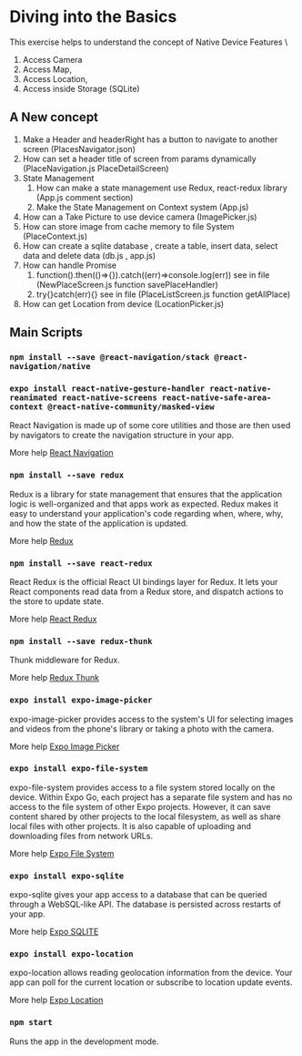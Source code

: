 # Diving into the Basics

This exercise helps to understand the concept of Native Device Features \

1. Access Camera
2. Access Map,
3. Access Location,
4. Access inside Storage (SQLite)

## A New concept

1. Make a Header and headerRight has a button to navigate to another screen (PlacesNavigator.json)
2. How can set a header title of screen from params dynamically (PlaceNavigation.js PlaceDetailScreen)
3. State Management
   1. How can make a state management use Redux, react-redux library (App.js comment section)
   2. Make the State Management on Context system (App.js)
4. How can a Take Picture to use device camera (ImagePicker.js)
5. How can store image from cache memory to file System (PlaceContext.js)
6. How can create a sqlite database , create a table, insert data, select data and delete data (db.js , app.js)
7. How can handle Promise
   1. function().then(()=>{}).catch((err)=>console.log(err)) see in file (NewPlaceScreen.js function savePlaceHandler)
   2. try{}catch(err){} see in file (PlaceListScreen.js function getAllPlace)
8. How can get Location from device (LocationPicker.js)

## Main Scripts

### `npm install --save @react-navigation/stack @react-navigation/native`

### `expo install react-native-gesture-handler react-native-reanimated react-native-screens react-native-safe-area-context @react-native-community/masked-view`

React Navigation is made up of some core utilities and those are then used by navigators to create the navigation structure in your app.

More help [React Navigation](https://reactnavigation.org/docs/getting-started)

### `npm install --save redux`

Redux is a library for state management that ensures that the application logic is well-organized and that apps work as expected. Redux makes it easy to understand your application's code regarding when, where, why, and how the state of the application is updated.

More help [Redux](https://redux.js.org/)

### `npm install --save react-redux`

React Redux is the official React UI bindings layer for Redux. It lets your React components read data from a Redux store, and dispatch actions to the store to update state.

More help [React Redux](https://react-redux.js.org/)

### `npm install --save redux-thunk`

Thunk middleware for Redux.

More help [Redux Thunk](https://github.com/reduxjs/redux-thunk)

### `expo install expo-image-picker`

expo-image-picker provides access to the system's UI for selecting images and videos from the phone's library or taking a photo with the camera.

More help [Expo Image Picker](https://docs.expo.dev/versions/v42.0.0/sdk/imagepicker/)

### `expo install expo-file-system`

expo-file-system provides access to a file system stored locally on the device. Within Expo Go, each project has a separate file system and has no access to the file system of other Expo projects. However, it can save content shared by other projects to the local filesystem, as well as share local files with other projects. It is also capable of uploading and downloading files from network URLs.

More help [Expo File System](https://docs.expo.dev/versions/v42.0.0/sdk/filesystem/)

### `expo install expo-sqlite`

expo-sqlite gives your app access to a database that can be queried through a WebSQL-like API. The database is persisted across restarts of your app.

More help [Expo SQLITE](https://docs.expo.dev/versions/v42.0.0/sdk/sqlite/)

### `expo install expo-location`

expo-location allows reading geolocation information from the device. Your app can poll for the current location or subscribe to location update events.

More help [Expo Location](https://docs.expo.dev/versions/v42.0.0/sdk/location/)

### `npm start`

Runs the app in the development mode.<br />
